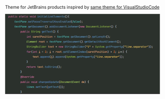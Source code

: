 Theme for JetBrains products inspired by [same theme for VisualStudioCode](https://github.com/iwyvi/chinolor)

![](./img/ChinolorDark_Preview_0.png)
